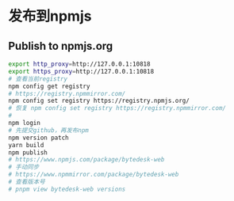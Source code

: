 <!--
 * @Author: jackning 270580156@qq.com
 * @Date: 2024-12-28 14:45:29
 * @LastEditors: jackning 270580156@qq.com
 * @LastEditTime: 2024-12-30 14:01:34
 * @Description: bytedesk.com https://github.com/Bytedesk/bytedesk
 *   Please be aware of the BSL license restrictions before installing Bytedesk IM – 
 *  selling, reselling, or hosting Bytedesk IM as a service is a breach of the terms and automatically terminates your rights under the license. 
 *  仅支持企业内部员工自用，严禁私自用于销售、二次销售或者部署SaaS方式销售 
 *  Business Source License 1.1: https://github.com/Bytedesk/bytedesk/blob/main/LICENSE 
 *  contact: 270580156@qq.com 
 *  联系：270580156@qq.com
 * Copyright (c) 2024 by bytedesk.com, All Rights Reserved. 
-->
# 发布到npmjs

## Publish to npmjs.org

```bash
export http_proxy=http://127.0.0.1:10818
export https_proxy=http://127.0.0.1:10818
# 查看当前registry
npm config get registry
# https://registry.npmmirror.com/
npm config set registry https://registry.npmjs.org/
# 恢复 npm config set registry https://registry.npmmirror.com/
#
npm login
# 先提交github，再发布npm
npm version patch
yarn build
npm publish
# https://www.npmjs.com/package/bytedesk-web
# 手动同步
# https://www.npmmirror.com/package/bytedesk-web
# 查看版本号
# pnpm view bytedesk-web versions
```

